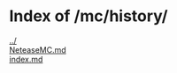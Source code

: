 # Index of /mc/history/

[../](./../)  
[NeteaseMC.md](./NeteaseMC.md/)  
[index.md](./index.md/)  
